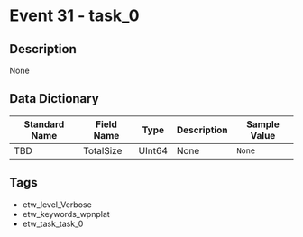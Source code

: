 # Event 31 - task_0

## Description
None

## Data Dictionary
|Standard Name|Field Name|Type|Description|Sample Value|
|---|---|---|---|---|
|TBD|TotalSize|UInt64|None|`None`|

## Tags
* etw_level_Verbose
* etw_keywords_wpnplat
* etw_task_task_0